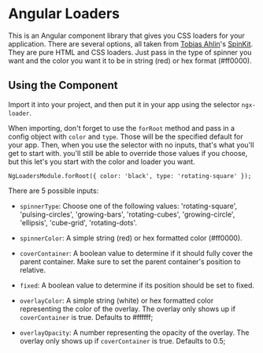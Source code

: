 # Angular Loaders

This is an Angular component library that gives you CSS loaders for your application. There are several options, all
taken from [Tobias Ahlin](https://twitter.com/tobiasahlin)'s [SpinKit](http://tobiasahlin.com/spinkit/). They are pure
HTML and CSS loaders. Just pass in the type of spinner you want and the color you want it to be in string (red) or hex
format (#ff0000).

## Using the Component

Import it into your project, and then put it in your app using the selector `ngx-loader`.

When importing, don't forget to use the `forRoot` method and pass in a config object with `color` and `type`. Those will be the specified default for your app. Then, when you use the selector with no inputs, that's what you'll get to start with. you'll still be able to override those values if you choose, but this let's you start with the color and loader you want.

    NgLoadersModule.forRoot({ color: 'black', type: 'rotating-square' });

There are 5 possible inputs:

-   `spinnerType`: Choose one of the following values: 'rotating-square', 'pulsing-circles', 'growing-bars',
    'rotating-cubes', 'growing-circle', 'ellipsis', 'cube-grid', 'rotating-dots'.

-   `spinnerColor`: A simple string (red) or hex formatted color (#ff0000).

-   `coverContainer`: A boolean value to determine if it should fully cover the parent container. Make sure to set the parent container's position to relative.

-   `fixed`: A boolean value to determine if its position should be set to fixed.

-   `overlayColor`: A simple string (white) or hex formatted color representing the color of the overlay. The overlay only shows up if `coverContainer` is true. Defaults to #ffffff;

-   `overlayOpacity`: A number representing the opacity of the overlay. The overlay only shows up if `coverContainer` is true. Defaults to 0.5;
